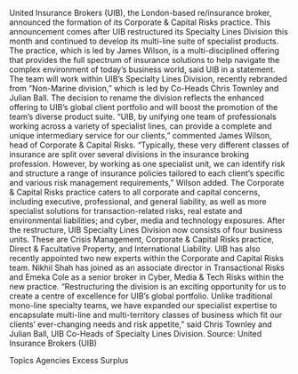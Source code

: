 United Insurance Brokers (UIB), the London-based re/insurance broker, announced the formation of its Corporate & Capital Risks practice. This announcement comes after UIB restructured its Specialty Lines Division this month and continued to develop its multi-line suite of specialist products.
The practice, which is led by James Wilson, is a multi-disciplined offering that provides the full spectrum of insurance solutions to help navigate the complex environment of today’s business world, said UIB in a statement.
The team will work within UIB’s Specialty Lines Division, recently rebranded from “Non-Marine division,” which is led by Co-Heads Chris Townley and Julian Ball. The decision to rename the division reflects the enhanced offering to UIB’s global client portfolio and will boost the promotion of the team’s diverse product suite.
“UIB, by unifying one team of professionals working across a variety of specialist lines, can provide a complete and unique intermediary service for our clients,” commented James Wilson, head of Corporate & Capital Risks.
“Typically, these very different classes of insurance are split over several divisions in the insurance broking profession. However, by working as one specialist unit, we can identify risk and structure a range of insurance policies tailored to each client’s specific and various risk management requirements,” Wilson added.
The Corporate & Capital Risks practice caters to all corporate and capital concerns, including executive, professional, and general liability, as well as more specialist solutions for transaction-related risks, real estate and environmental liabilities; and cyber, media and technology exposures.
After the restructure, UIB Specialty Lines Division now consists of four business units. These are Crisis Management, Corporate & Capital Risks practice, Direct & Facultative Property, and International Liability.
UIB has also recently appointed two new experts within the Corporate and Capital Risks team. Nikhil Shah has joined as an associate director in Transactional Risks and Emeka Cole as a senior broker in Cyber, Media & Tech Risks within the new practice.
“Restructuring the division is an exciting opportunity for us to create a centre of excellence for UIB’s global portfolio. Unlike traditional mono-line specialty teams, we have expanded our specialist expertise to encapsulate multi-line and multi-territory classes of business which fit our clients’ ever-changing needs and risk appetite,” said Chris Townley and Julian Ball, UIB Co-Heads of Specialty Lines Division.
Source: United Insurance Brokers (UIB)

Topics
Agencies
Excess Surplus
